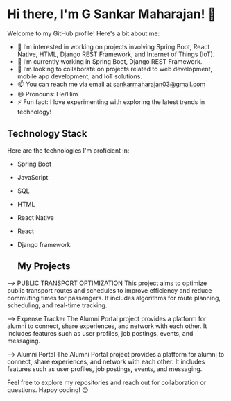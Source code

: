 # Hi there, I'm G Sankar Maharajan! 👋

Welcome to my GitHub profile! Here's a bit about me:

- 👀 I’m interested in working on projects involving Spring Boot, React Native, HTML, Django REST Framework, and Internet of Things (IoT).
- 🌱 I’m currently working in Spring Boot, Django REST Framework.
- 💞️ I’m looking to collaborate on projects related to web development, mobile app development, and IoT solutions.
- 📫 You can reach me via email at sankarmaharajan03@gmail.com
- 😄 Pronouns: He/Him
- ⚡ Fun fact: I love experimenting with exploring the latest trends in technology!

## Technology Stack

Here are the technologies I'm proficient in:

- Spring Boot
- JavaScript
- SQL
- HTML
- React Native
- React
- Django framework

  ## My Projects

--> PUBLIC TRANSPORT OPTIMIZATION 
This project aims to optimize public transport routes and schedules to improve efficiency and reduce commuting times for passengers. It includes algorithms for route planning, scheduling, and real-time tracking.

--> Expense Tracker
The Alumni Portal project provides a platform for alumni to connect, share experiences, and network with each other. It includes features such as user profiles, job postings, events, and messaging.

--> Alumni Portal
The Alumni Portal project provides a platform for alumni to connect, share experiences, and network with each other. It includes features such as user profiles, job postings, events, and messaging.

Feel free to explore my repositories and reach out for collaboration or questions. Happy coding! 😊

